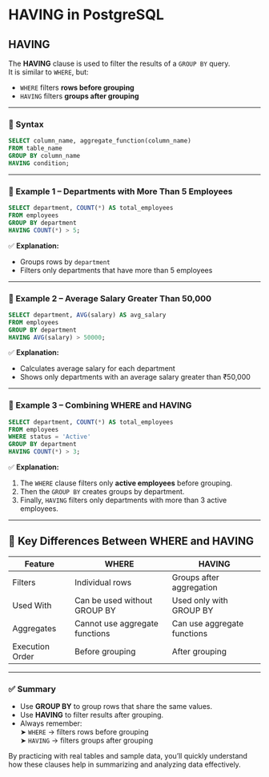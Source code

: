 # HAVING in PostgreSQL

##  HAVING

The **HAVING** clause is used to filter the results of a `GROUP BY` query.  
It is similar to `WHERE`, but:
- `WHERE` filters **rows before grouping**
- `HAVING` filters **groups after grouping**

---

### 🔹 Syntax

```sql
SELECT column_name, aggregate_function(column_name)
FROM table_name
GROUP BY column_name
HAVING condition;
```

---

### 🔹 Example 1 – Departments with More Than 5 Employees

```sql
SELECT department, COUNT(*) AS total_employees
FROM employees
GROUP BY department
HAVING COUNT(*) > 5;
```

✅ **Explanation:**
- Groups rows by `department`
- Filters only departments that have more than 5 employees

---

### 🔹 Example 2 – Average Salary Greater Than 50,000

```sql
SELECT department, AVG(salary) AS avg_salary
FROM employees
GROUP BY department
HAVING AVG(salary) > 50000;
```

✅ **Explanation:**
- Calculates average salary for each department
- Shows only departments with an average salary greater than ₹50,000

---

### 🔹 Example 3 – Combining WHERE and HAVING

```sql
SELECT department, COUNT(*) AS total_employees
FROM employees
WHERE status = 'Active'
GROUP BY department
HAVING COUNT(*) > 3;
```

✅ **Explanation:**
1. The `WHERE` clause filters only **active employees** before grouping.  
2. Then the `GROUP BY` creates groups by department.  
3. Finally, `HAVING` filters only departments with more than 3 active employees.

---

## 🧠 Key Differences Between WHERE and HAVING

| Feature | WHERE | HAVING |
|----------|--------|---------|
| Filters | Individual rows | Groups after aggregation |
| Used With | Can be used without GROUP BY | Used only with GROUP BY |
| Aggregates | Cannot use aggregate functions | Can use aggregate functions |
| Execution Order | Before grouping | After grouping |

---

### ✅ Summary

- Use **GROUP BY** to group rows that share the same values.
- Use **HAVING** to filter results after grouping.
- Always remember:  
  ➤ `WHERE` → filters rows before grouping  
  ➤ `HAVING` → filters groups after grouping

By practicing with real tables and sample data, you’ll quickly understand how these clauses help in summarizing and analyzing data effectively.
